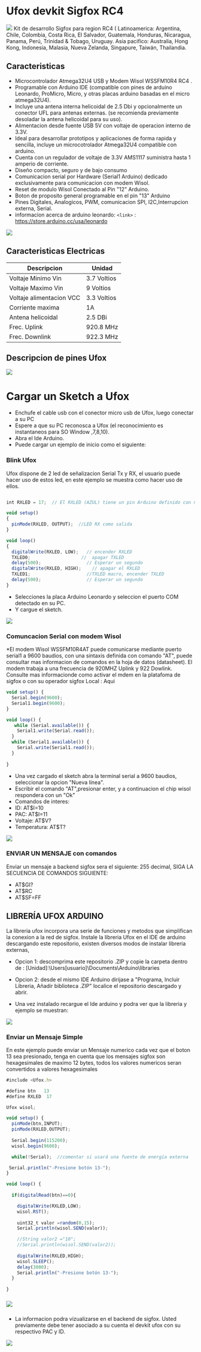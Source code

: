 # Ufox devkit Sigfox RC4
![](https://github.com/TECA-IOT/Ufox/blob/master/image/ufox%20devkit.png)
Kit de desarrollo Sigfox para region RC4 ( Latinoamerica: Argentina, Chile, Colombia, Costa Rica, El Salvador, Guatemala, Honduras, Nicaragua, Panama, Perú, Trinidad & Tobago, Uruguay.
Asia pacifico: Australia, Hong Kong, Indonesia, Malasia, Nueva Zelanda, Singapure, Taiwán, Thailandia.


## Caracteristicas

- Microcontrolador Atmega32U4 USB y Modem Wisol WSSFM10R4 RC4 .
- Programable con Arduino IDE (compatible con pines de arduino Leonardo, ProMicro, Micro, y otras placas arduino basadas en el micro atmega32U4).
- Incluye una antena interna helicoidal  de 2.5 Dbi y opcionalmente un conector  UFL para antenas externas. (se recomienda previamente desoladar la antena helicoidal para su uso). 
- Alimentacion desde fuente USB 5V con voltaje de operacion interno de 3.3V.
- Ideal para desarrollar prototipos y aplicaciones de forma rapida y sencilla, incluye un microcotrolador Atmega32U4  compatible con arduino.
- Cuenta con un regulador de voltaje de 3.3V AMS1117  suministra  hasta 1 amperio de corriente.
- Diseño compacto, seguro y de bajo consumo
- Comunicacion serial por Hardware (Serial1 Arduino) dedicado exclusivamente para comunicacion con modem Wisol.
- Reset de modulo Wisol Conectado al Pin "12" Arduino. 
- Boton de proposito general programable en el pin "13" Arduino
- Pines Digitales, Analogicos, PWM, comunicacion SPI, I2C,Interrupcion externa, Serial.
- informacion acerca de arduino leonardo: 
`<link>` : <https://store.arduino.cc/usa/leonardo>

![](https://github.com/TECA-IOT/Ufox/blob/master/image/ufox%20devkit.png)

## Caracteristicas Electricas

| Descripcion | Unidad                    |
| ------------- | ------------------------------ |
| Voltaje Minimo  Vin |  3.7 Voltios    |  
| Voltaje Maximo  Vin |  9 Voltios    |  
| Voltaje  alimentacion VCC |  3.3 Voltios    | 
| Corriente maxima   | 1A     |
| Antena helicoidal    | 2.5 DBi      |
| Frec. Uplink     | 920.8 MHz      |
| Frec. Downlink     | 922.3 MHz      |


## Descripcion de pines Ufox

![](https://github.com/TECA-IOT/Ufox/blob/master/image/PINOUT_ufox_R1_3.png)


# Cargar un Sketch a Ufox
- Enchufe el cable usb con  el conector micro usb de Ufox, luego conectar a su PC
- Espere a que su PC  reconosca a Ufox (el reconocimiento es instantaneos para SO Window ,7,8,10).
- Abra el Ide Arduino.
- Puede cargar un  ejemplo de inicio  como el siguiente:

### Blink Ufox
Ufox dispone de 2 led de señalizacion Serial Tx y RX, el usuario puede hacer uso de estos led, en este ejemplo se muestra como hacer uso de ellos.

```javascript

int RXLED = 17;  // El RXLED (AZUL) tiene un pin Arduino definido con numero 17

void setup()
{
  pinMode(RXLED, OUTPUT);  //LED RX como salida
}

void loop()
{
  digitalWrite(RXLED, LOW);   // encender RXLED 
  TXLED0;                   //  apagar TXLED
  delay(500);                 // Esperar un segundo
  digitalWrite(RXLED, HIGH);    // apagar el RXLED
  TXLED1;                     //TXLED macro, encender TXLED 
  delay(500);                 // Esperar un segundo
}
```

- Selecciones la placa Arduino Leonardo y seleccion el puerto COM detectado en su PC.
- Y cargue el sketch.

![](https://github.com/markoAntonio1692/32U4-DEVKIT-SIGFOX/blob/master/image/arduino.jpg)

### Comuncacion Serial con modem Wisol
*El modem Wisol WSSFM10R4AT puede comunicarse mediante puerto serial1 a 9600 baudios, con una sintaxis definida con comando "AT", puede consultar mas informacion de comandos en la hoja de datos (datasheet). El modem trabaja a una frecuencia de 920MHZ Uplink y 922 Dowlink. Consulte mas informacionde como activar el mdem en la platafoma de sigfox o con su operador sigfox Local : Aqui 

```javascript
void setup() {
  Serial.begin(9600);
  Serial1.begin(9600);
}

void loop() {
   while (Serial.available()) {
    Serial1.write(Serial.read());
  }
  while (Serial1.available()) {
    Serial.write(Serial1.read());
  }
  
}
```

- Una vez cargado el sketch abra la terminal serial a 9600 baudios, seleccionar la opcion "Nueva línea".
- Escribir el comando "AT",presionar  enter, y a continuacion el chip wisol respondera con un "Ok"  
- Comandos de interes:
- ID:          AT$I=10
- PAC:         AT$I=11
- Voltaje:     AT$V?
- Temperatura: AT$T?

![](https://github.com/markoAntonio1692/32U4-DEVKIT-SIGFOX/blob/master/image/AT.JPG)


### ENVIAR UN MENSAJE con comandos
Enviar un mensaje a backend sigfox sera el siguiente: 255 decimal, SIGA LA SECUENCIA DE COMANDOS SIGUIENTE:
- AT$GI?
- AT$RC
- AT$SF=FF

## LIBRERÍA UFOX ARDUINO
La libreria ufox incorpora una serie de funciones y metodos que simplifican la conexion a la red de sigfox. Instale la libreria Ufox  en el IDE de arduino descargando este repositorio, existen diversos modos de instalar libreria externas, 
- Opcion 1: descomprima este repositorio .ZIP y copie la carpeta dentro de :  [Unidad]:\Users\[usuario]\Documents\Arduino\libraries
- Opcion 2: desde el mismo IDE Arduino dirijase a "Programa, Incluir  Libreria, Añadir biblioteca  .ZIP" localice el repositorio descargado y abrir.

- Una vez instalado recargue el  Ide arduino y podra ver que la libreria y ejemplo se muestran: 

![](https://github.com/TECA-IOT/Ufox/blob/master/image/lib_ufox1.png)



### Enviar un Mensaje Simple
En este ejemplo puede enviar un Mensaje numerico cada vez que el boton 13 sea presionado, tenga en cuenta que los mensajes sigfox son hexagesimales de maximo 12 bytes, todos los valores numericos seran convertidos a valores hexagesimales

```javascript
#include <Ufox.h>

#define btn   13
#define RXLED  17 

Ufox wisol;

void setup() {
  pinMode(btn,INPUT);
  pinMode(RXLED,OUTPUT);
  
  Serial.begin(115200);
  wisol.begin(9600);

  while(!Serial);  //comentar si usará una fuente de energía externa

 Serial.println("-Presione botón 13-");
}

void loop() {
  
  if(digitalRead(btn)==0){

    digitalWrite(RXLED,LOW);
    wisol.RST();
    
    uint32_t valor =random(0,15);
    Serial.println(wisol.SEND(valor));

    //String valor2 ="10";
    //Serial.println(wisol.SEND(valor2));
    
    digitalWrite(RXLED,HIGH);
    wisol.SLEEP();
    delay(3000);
    Serial.println("-Presione botón 13-");
  }
  
}
```
###

![](https://github.com/TECA-IOT/Ufox/blob/master/image/qwrw.PNG)

###
- La informacion podra vizualizarse en el backend de sigfox. Usted previamente debe tener asociado a su cuenta el devkit ufox con su respectivo PAC  y ID.

![](https://github.com/TECA-IOT/Ufox/blob/master/image/wewe.png)
